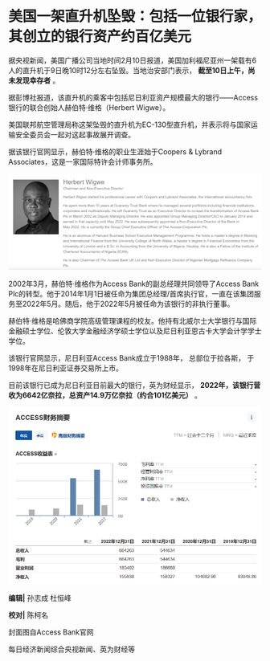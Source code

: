 # 美国一架直升机坠毁：包括一位银行家，其创立的银行资产约百亿美元

据央视新闻，美国广播公司当地时间2月10日报道，美国加利福尼亚州一架载有6人的直升机于9日晚10时12分左右坠毁。当地治安部门表示，
**截至10日上午，尚未发现幸存者** 。

据彭博社报道，该直升机的乘客中包括尼日利亚资产规模最大的银行——Access银行的联合创始人赫伯特·维格（Herbert Wigwe）。

美国联邦航空管理局称这架坠毁的直升机为EC-130型直升机，并表示将与国家运输安全委员会一起对这起事故展开调查。

据该银行官网显示，赫伯特·维格的职业生涯始于Coopers & Lybrand Associates，这是一家国际特许会计师事务所。

![3f4a8fc9eae0d5be497d94ec0ccb7b65.jpg](https://raw.githubusercontent.com/qqhsx/qqnews_image/main/2024/02/11/美国一架直升机坠毁：包括一位银行家，其创立的银行资产约百亿美元/3f4a8fc9eae0d5be497d94ec0ccb7b65.jpg)

2002年3月，赫伯特·维格作为Access Bank的副总经理共同领导了Access Bank
Plc的转型。他于2014年1月1日被任命为集团总经理/首席执行官，一直在该集团服务至2022年5月。随后，他于2022年5月被任命为该银行的非执行董事。

赫伯特·维格是哈佛商学院高级管理课程的校友。他持有北威尔士大学银行与国际金融硕士学位、伦敦大学金融经济学硕士学位以及尼日利亚恩古卡大学会计学学士学位。

该银行官网显示，尼日利亚Access Bank成立于1988年， 总部位于拉各斯， 于1998年在尼日利亚证券交易所上市。

目前该银行已成为尼日利亚目前最大的银行，英为财经显示， **2022年，该银行营收为6642亿奈拉，总资产14.9万亿奈拉（约合101亿美元）** 。

![d243ae8be4e5ca5750a86b84eb8219c0.jpg](https://raw.githubusercontent.com/qqhsx/qqnews_image/main/2024/02/11/美国一架直升机坠毁：包括一位银行家，其创立的银行资产约百亿美元/d243ae8be4e5ca5750a86b84eb8219c0.jpg)

**编辑|** 孙志成 杜恒峰

**校对|** 陈柯名

封面图自Access Bank官网

每日经济新闻综合央视新闻、英为财经等

